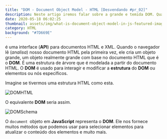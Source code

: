 ```yaml
---
title: "DOM - Document Object Model - HTML [Desvendando #pr_02]"
description: Neste artigo iremos falar sobre a grande e temida DOM. Qual é e como funciona?
date: 2020-05-18 06:02:25
thumbnail: assets/img/what-is-document-object-model-in-js-featured-image.jpg
category: HTML
background: "#7D669E"
---
```

é uma interface (**API**) para documentos HTML e XML. Quando o navegador lê (*analisa*) nosso documento HTML pela primeira vez, ele cria um objeto grande, um objeto realmente grande com base no documento HTML que é o **DOM**. É uma estrutura de árvore que é modelada a partir do documento HTML. O **DOM** é usado para interagir e modificar a **estrutura** do **DOM** ou elementos ou nós específicos.

Imagine se tivermos uma estrutura HTML como esta.

![DOMHTML](assets/img/domhtml.png "DOMHTML")

O equivalente **DOM** seria assim.

![DOMSchema](assets/img/domschema.png "DOMSchema")

O `document `objeto em **JavaScript** representa o **DOM**. Ele nos fornece muitos métodos que podemos usar para selecionar elementos para atualizar o conteúdo dos elementos e muito mais.